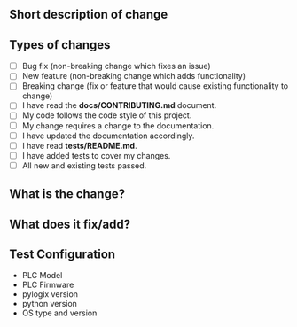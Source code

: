 ## Short description of change

## Types of changes

<!--- What types of changes does your code introduce? Put an `x` in all the boxes that apply: -->

- [ ] Bug fix (non-breaking change which fixes an issue)
- [ ] New feature (non-breaking change which adds functionality)
- [ ] Breaking change (fix or feature that would cause existing functionality to change)
- [ ] I have read the **docs/CONTRIBUTING.md** document.
- [ ] My code follows the code style of this project.
- [ ] My change requires a change to the documentation.
- [ ] I have updated the documentation accordingly.
- [ ] I have read **tests/README.md**.
- [ ] I have added tests to cover my changes.
- [ ] All new and existing tests passed.

## What is the change?

## What does it fix/add?

## Test Configuration

- PLC Model
- PLC Firmware
- pylogix version
- python version
- OS type and version
